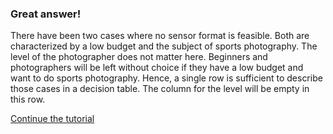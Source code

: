 ### Great answer!

There have been two cases where no sensor format is feasible. Both are
characterized by a low budget and the subject of sports
photography. The level of the photographer does not matter
here. Beginners and photographers will be left without choice if they
have a low budget and want to do sports photography. Hence, a single row is sufficient to describe those cases in a decision table. The column for the level will be empty in this row.

 [Continue the tutorial](../../step4/description.md)
